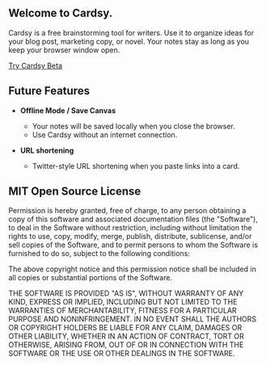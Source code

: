 ## Welcome to Cardsy. ## 

Cardsy is a free brainstorming tool for writers. Use it to organize ideas for your blog post, marketing copy, or novel. Your notes stay as long as you keep your browser window open.


[Try Cardsy Beta](http://cardsybeta.appspot.com)

## Future Features ##

* __Offline Mode / Save Canvas__

    - Your notes will be saved locally when you close the browser.
    - Use Cardsy without an internet connection.

* __URL shortening__

    - Twitter-style URL shortening when you paste links into a card.

## MIT Open Source License ##

Permission is hereby granted, free of charge, to any person obtaining a copy of this software and associated documentation files (the "Software"), to deal in the Software without restriction, including without limitation the rights to use, copy, modify, merge, publish, distribute, sublicense, and/or sell copies of the Software, and to permit persons to whom the Software is furnished to do so, subject to the following conditions:

The above copyright notice and this permission notice shall be included in all copies or substantial portions of the Software.

THE SOFTWARE IS PROVIDED "AS IS", WITHOUT WARRANTY OF ANY KIND, EXPRESS OR IMPLIED, INCLUDING BUT NOT LIMITED TO THE WARRANTIES OF MERCHANTABILITY, FITNESS FOR A PARTICULAR PURPOSE AND NONINFRINGEMENT. IN NO EVENT SHALL THE AUTHORS OR COPYRIGHT HOLDERS BE LIABLE FOR ANY CLAIM, DAMAGES OR OTHER LIABILITY, WHETHER IN AN ACTION OF CONTRACT, TORT OR OTHERWISE, ARISING FROM, OUT OF OR IN CONNECTION WITH THE SOFTWARE OR THE USE OR OTHER DEALINGS IN THE SOFTWARE.


